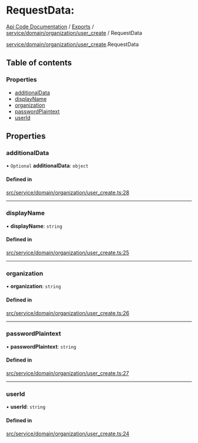 # RequestData: 
 
[Api Code Documentation](../README.md) / [Exports](../modules.md) / [service/domain/organization/user\_create](../modules/service_domain_organization_user_create.md) / RequestData

[service/domain/organization/user\_create](../modules/service_domain_organization_user_create.md).RequestData

## Table of contents

### Properties

- [additionalData](service_domain_organization_user_create.RequestData.md#additionaldata)
- [displayName](service_domain_organization_user_create.RequestData.md#displayname)
- [organization](service_domain_organization_user_create.RequestData.md#organization)
- [passwordPlaintext](service_domain_organization_user_create.RequestData.md#passwordplaintext)
- [userId](service_domain_organization_user_create.RequestData.md#userid)

## Properties

### additionalData

• `Optional` **additionalData**: `object`

#### Defined in

[src/service/domain/organization/user_create.ts:28](https://github.com/openkfw/TruBudget/blob/90402cb/api/src/service/domain/organization/user_create.ts#L28)

___

### displayName

• **displayName**: `string`

#### Defined in

[src/service/domain/organization/user_create.ts:25](https://github.com/openkfw/TruBudget/blob/90402cb/api/src/service/domain/organization/user_create.ts#L25)

___

### organization

• **organization**: `string`

#### Defined in

[src/service/domain/organization/user_create.ts:26](https://github.com/openkfw/TruBudget/blob/90402cb/api/src/service/domain/organization/user_create.ts#L26)

___

### passwordPlaintext

• **passwordPlaintext**: `string`

#### Defined in

[src/service/domain/organization/user_create.ts:27](https://github.com/openkfw/TruBudget/blob/90402cb/api/src/service/domain/organization/user_create.ts#L27)

___

### userId

• **userId**: `string`

#### Defined in

[src/service/domain/organization/user_create.ts:24](https://github.com/openkfw/TruBudget/blob/90402cb/api/src/service/domain/organization/user_create.ts#L24)
